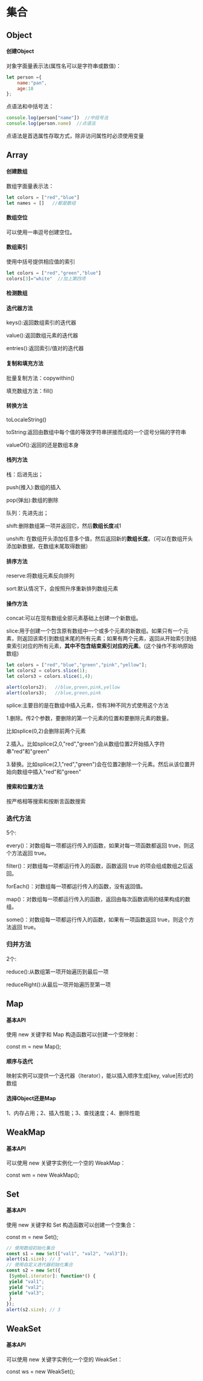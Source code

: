 # 集合



## Object

#### 创建Object

对象字面量表示法(属性名可以是字符串或数值)：

```js
let person ={
    name:"pan",
    age:18
};
```



点语法和中括号法：

```js
console.log(person["name"])  //中括号法
console.log(person.name)  //点语法
```

点语法是首选属性存取方式，除非访问属性时必须使用变量



## Array

#### 创建数组

数组字面量表示法：

```js
let colors = ["red","blue"]
let names = []   //都是数组
```

#### 数组空位

可以使用一串逗号创建空位。

#### 数组索引

使用中括号提供相应值的索引

```js
let colors = ["red","green","blue"]
colors[3]="white"  //加上第四项
```

#### 检测数组

#### 迭代器方法

keys():返回数组索引的迭代器

value():返回数组元素的迭代器

entries():返回索引/值对的迭代器

#### 复制和填充方法

批量复制方法：copywithin()

填充数组方法：fill()

#### 转换方法

toLocaleString()

toString:返回由数组中每个值的等效字符串拼接而成的一个逗号分隔的字符串

valueOf():返回的还是数组本身

#### 栈列方法

栈：后进先出；

push(推入):数组的插入

pop(弹出):数组的删除



队列：先进先出；

shift:删除数组第一项并返回它，然后**数组长度**减1

unshift: 在数组开头添加任意多个值，然后返回新的**数组长度**。（可以在数组开头添加新数据，在数组末尾取得数据）

#### 排序方法

reserve:将数组元素反向排列

sort:默认情况下，会按照升序重新排列数组元素

#### 操作方法

concat:可以在现有数组全部元素基础上创建一个新数组。

slice:用于创建一个包含原有数组中一个或多个元素的新数组。如果只有一个元素，则返回该索引到数组末尾的所有元素；如果有两个元素，返回从开始索引到结束索引对应的所有元素，**其中不包含结束索引对应的元素**。(这个操作不影响原始数组)

```js
let colors = ["red","blue","green","pink","yellow"];
let colors2 = colors.slice(1);
let colors3 = colors.slice(1,4);

alert(colors2);   //blue,green,pink,yellow
alert(colors3);   //blue,green,pink
```

splice:主要目的是在数组中插入元素，但有3种不同方式使用这个方法

1.删除。传2个参数，要删除的第一个元素的位置和要删除元素的数量。

比如splice(0,2)会删除前两个元素

2.插入。比如splice(2,0,"red","green")会从数组位置2开始插入字符串"red"和"green"

3.替换。比如splice(2,1,"red","green")会在位置2删除一个元素。然后从该位置开始向数组中插入"red"和"green"

#### 搜索和位置方法

按严格相等搜索和按断言函数搜索

### 迭代方法

5个:

every()：对数组每一项都运行传入的函数，如果对每一项函数都返回 true，则这个方法返回 true。 

filter()：对数组每一项都运行传入的函数，函数返回 true 的项会组成数组之后返回。

forEach()：对数组每一项都运行传入的函数，没有返回值。

map()：对数组每一项都运行传入的函数，返回由每次函数调用的结果构成的数组。

some()：对数组每一项都运行传入的函数，如果有一项函数返回 true，则这个方法返回 true。

### 归并方法

2个:

reduce():从数组第一项开始遍历到最后一项

reduceRight():从最后一项开始遍历至第一项



## Map

#### 基本API

使用 new 关键字和 Map 构造函数可以创建一个空映射：

const m = new Map();

#### 顺序与迭代

映射实例可以提供一个迭代器（Iterator），能以插入顺序生成[key, value]形式的数组

#### 选择Object还是Map

1、内存占用；2、插入性能；3、查找速度；4、删除性能



## WeakMap

#### 基本API

可以使用 new 关键字实例化一个空的 WeakMap：

const wm = new WeakMap(); 



## Set

#### 基本API

使用 new 关键字和 Set 构造函数可以创建一个空集合：

const m = new Set(); 

```js
// 使用数组初始化集合 
const s1 = new Set(["val1", "val2", "val3"]); 
alert(s1.size); // 3 
// 使用自定义迭代器初始化集合
const s2 = new Set({ 
 [Symbol.iterator]: function*() { 
 yield "val1"; 
 yield "val2"; 
 yield "val3"; 
 } 
}); 
alert(s2.size); // 3
```



## WeakSet

#### 基本API

可以使用 new 关键字实例化一个空的 WeakSet：

const ws = new WeakSet(); 
